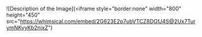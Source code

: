 ![Description of the Image](<iframe style="border:none" width="800" height="450" src="https://whimsical.com/embed/2G623E2p7ubVTCZ8DGfJ4S@2Ux7TurymNKvyKb2njxZ")
